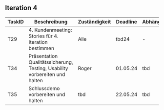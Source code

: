 ## Iteration 4

| TaskID | Beschreibung                                                               | Zuständigkeit | Deadline | Abhängigkeit | Status      |
| ------ | -------------------------------------------------------------------------- | ------------- | -------- | ------------ | ----------- |
| T29    | 4. Kundenmeeting: Stories für 4. Iteration bestimmen                       | Alle          | tbd24    | -            | not started |
| T34    | Präsentation Qualitätssicherung, Testing, Usability vorbereiten und halten | Roger         | 01.05.24 | tbd          | not started |
| T35    | Schlussdemo vorbereiten und halten                                         | tbd           | 22.05.24 | tbd          | not started |
